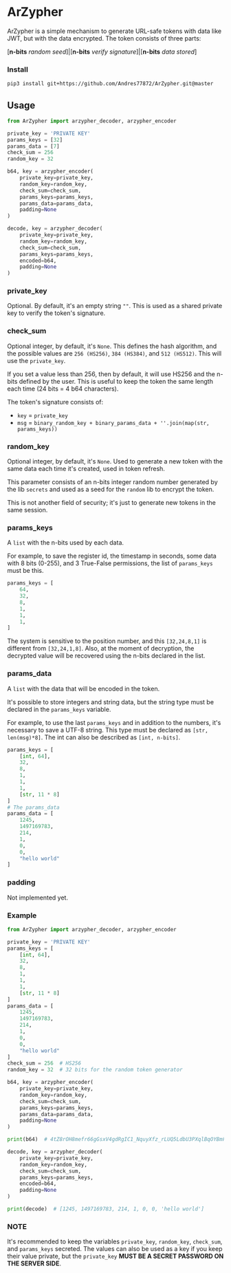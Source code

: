 # ArZypher

ArZypher is a simple mechanism to generate URL-safe tokens with data like JWT, but with the data encrypted. The token
consists of three parts:

[**n-bits** _random seed_]|[**n-bits** _verify signature_]|[**n-bits** _data stored_]

### Install

```bash
pip3 install git+https://github.com/Andres77872/ArZypher.git@master
```

## Usage

```python
from ArZypher import arzypher_decoder, arzypher_encoder

private_key = 'PRIVATE KEY'
params_keys = [32]
params_data = [7]
check_sum = 256
random_key = 32

b64, key = arzypher_encoder(
    private_key=private_key,
    random_key=random_key,
    check_sum=check_sum,
    params_keys=params_keys,
    params_data=params_data,
    padding=None
)

decode, key = arzypher_decoder(
    private_key=private_key,
    random_key=random_key,
    check_sum=check_sum,
    params_keys=params_keys,
    encoded=b64,
    padding=None
)
```

### private_key

Optional. By default, it's an empty string ```""```. This is used as a shared private key to verify the token's
signature.

### check_sum

Optional integer, by default, it's ```None```. This defines the hash algorithm, and the possible values are
```256 (HS256)```, ```384 (HS384)```, and ```512 (HS512)```. This will use the ```private_key```.

If you set a value less than 256, then by default, it will use HS256 and the n-bits defined by the user.
This is useful to keep the token the same length each time (24 bits = 4 b64 characters).

The token's signature consists of:

* ```key``` = ```private_key```
* ```msg``` = ```binary_random_key + binary_params_data + ''.join(map(str, params_keys))```

### random_key

Optional integer, by default, it's ```None```. Used to generate a new token with the same data each time it's
created, used in token refresh.

This parameter consists of an n-bits integer random number generated by the lib ```secrets```
and used as a seed for the ```random``` lib to encrypt the token.

This is not another field of security; it's just to generate new tokens in the same session.

### params_keys

A ```list``` with the n-bits used by each data.

For example, to save the register id, the timestamp in seconds, some data with 8 bits (0-255),
and 3 True-False permissions, the list of ```params_keys``` must be this.

```python
params_keys = [
    64,
    32,
    8,
    1,
    1,
    1,
]
```

The system is sensitive to the position number, and this ```[32,24,8,1]``` is different from
```[32,24,1,8]```. Also, at the moment of decryption, the decrypted value will be recovered using
the n-bits declared in the list.

### params_data

A ```list``` with the data that will be encoded in the token.

It's possible to store integers and string data, but the string type must be declared in the ```params_keys```
variable.

For example, to use the last ```params_keys``` and in addition to the numbers, it's necessary
to save a UTF-8 string. This type must be declared as ```[str, len(msg)*8]```. The int can also
be described as ```[int, n-bits]```.

```python
params_keys = [
    [int, 64],
    32,
    8,
    1,
    1,
    1,
    [str, 11 * 8]
]
# The params_data
params_data = [
    1245,
    1497169783,
    214,
    1,
    0,
    0,
    "hello world"
]
```

### padding

Not implemented yet.

### Example

```python
from ArZypher import arzypher_decoder, arzypher_encoder

private_key = 'PRIVATE KEY'
params_keys = [
    [int, 64],
    32,
    8,
    1,
    1,
    1,
    [str, 11 * 8]
]
params_data = [
    1245,
    1497169783,
    214,
    1,
    0,
    0,
    "hello world"
]
check_sum = 256  # HS256
random_key = 32  # 32 bits for the random token generator

b64, key = arzypher_encoder(
    private_key=private_key,
    random_key=random_key,
    check_sum=check_sum,
    params_keys=params_keys,
    params_data=params_data,
    padding=None
)

print(b64)  # 4tZ8rOH8mefr66gGsxV4gdRgIC1_NquyXfz_rLUQ5LdbU3PXqlBqOYBmF7Zxl00J4bGHFq4n6OMNALJ-KA

decode, key = arzypher_decoder(
    private_key=private_key,
    random_key=random_key,
    check_sum=check_sum,
    params_keys=params_keys,
    encoded=b64,
    padding=None
)

print(decode)  # [1245, 1497169783, 214, 1, 0, 0, 'hello world']
```

### NOTE

It's recommended to keep the variables ```private_key```, ```random_key```, ```check_sum```, and ```params_keys```
secreted.
The values can also be used as a key if you keep their value private, but the ```private_key```
**MUST BE A SECRET PASSWORD ON THE SERVER SIDE**.
